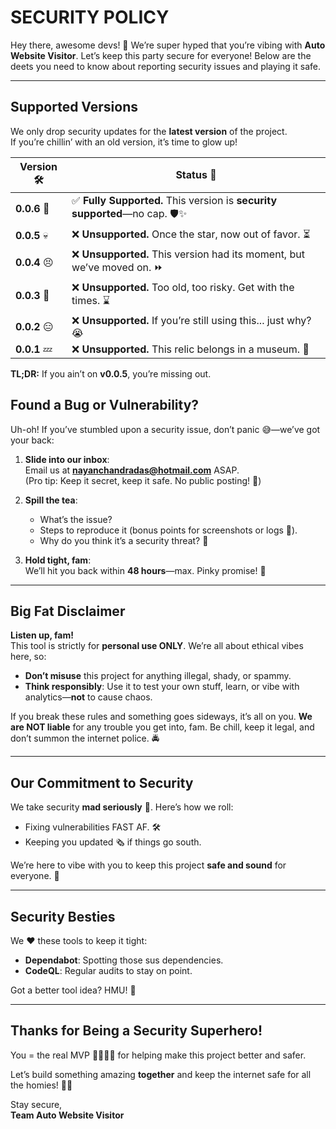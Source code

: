 # **SECURITY POLICY**  

Hey there, awesome devs! 👋 We’re super hyped that you’re vibing with **Auto Website Visitor**. Let’s keep this party secure for everyone! Below are the deets you need to know about reporting security issues and playing it safe.  

---  

## **Supported Versions**  

We only drop security updates for the **latest version** of the project.  
If you’re chillin’ with an old version, it’s time to glow up!    

| **Version** 🛠️ | **Status** 🚦 |  
|---------------|----------------|  
| **0.0.6** 🔐 | ✅ **Fully Supported.** This version is **security supported**—no cap. 🛡️✨ |  
| **0.0.5** 💀 | ❌ **Unsupported.** Once the star, now out of favor. ⏳ |  
| **0.0.4** 😣 | ❌ **Unsupported.** This version had its moment, but we’ve moved on. ⏩ |  
| **0.0.3** 🤡 | ❌ **Unsupported.** Too old, too risky. Get with the times. ⌛ |  
| **0.0.2** 😑 | ❌ **Unsupported.** If you’re still using this... just why? 😭 |  
| **0.0.1** 💤 | ❌ **Unsupported.** This relic belongs in a museum. 🚫 |

**TL;DR:** If you ain’t on **v0.0.5**, you’re missing out.

## **Found a Bug or Vulnerability?**  

Uh-oh! If you’ve stumbled upon a security issue, don’t panic 😅—we’ve got your back:  

1. **Slide into our inbox**:  
   Email us at **nayanchandradas@hotmail.com** ASAP.  
   (Pro tip: Keep it secret, keep it safe. No public posting! 🔐)  

2. **Spill the tea**:  
   - What’s the issue?  
   - Steps to reproduce it (bonus points for screenshots or logs 📸).  
   - Why do you think it’s a security threat? 👀  

3. **Hold tight, fam**:  
   We’ll hit you back within **48 hours**—max. Pinky promise! 🤞  

---  

## **Big Fat Disclaimer**  

**Listen up, fam!**   
This tool is strictly for **personal use ONLY**. We’re all about ethical vibes here, so:  

- **Don’t misuse** this project for anything illegal, shady, or spammy.  
- **Think responsibly**: Use it to test your own stuff, learn, or vibe with analytics—**not** to cause chaos.  

If you break these rules and something goes sideways, it’s all on you. **We are NOT liable** for any trouble you get into, fam. Be chill, keep it legal, and don’t summon the internet police. 🚔  

---  

## **Our Commitment to Security**  

We take security **mad seriously** 🫡. Here’s how we roll:  
- Fixing vulnerabilities FAST AF. 🛠️  
- Keeping you updated 🗞️ if things go south.  

We’re here to vibe with you to keep this project **safe and sound** for everyone. 💙  

---  

## **Security Besties**  

We ❤️ these tools to keep it tight:  
- **Dependabot**: Spotting those sus dependencies.  
- **CodeQL**: Regular audits to stay on point.  

Got a better tool idea? HMU! 💌  

---  

## **Thanks for Being a Security Superhero!**  

You = the real MVP 🦸‍♂️🦸‍♀️ for helping make this project better and safer.  

Let’s build something amazing **together** and keep the internet safe for all the homies! 💪🔥  

Stay secure,  
**Team Auto Website Visitor**  
